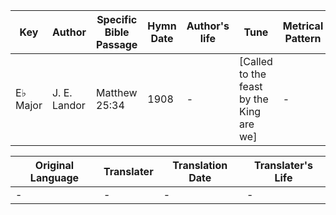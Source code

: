 Key | Author   | Specific Bible Passage     |Hymn Date |Author's life |Tune |Metrical Pattern   |Composer/Source
-- | --------- | ---------------------------|----------|--------------|-----|-------------------|-------------  
E♭ Major |J. E. Landor |Matthew 25:34 |1908 |- |[Called to the feast by the King are we] |- |Rev. E. S. Lorenz

Original Language | Translater | Translation Date   | Translater's Life  
----------------- | --------- | --------------------|-------------     
\- |- |- |-
